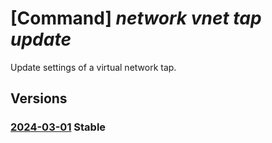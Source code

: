 # [Command] _network vnet tap update_

Update settings of a virtual network tap.

## Versions

### [2024-03-01](/Resources/mgmt-plane/L3N1YnNjcmlwdGlvbnMve30vcmVzb3VyY2Vncm91cHMve30vcHJvdmlkZXJzL21pY3Jvc29mdC5uZXR3b3JrL3ZpcnR1YWxuZXR3b3JrdGFwcy97fQ==/2024-03-01.xml) **Stable**

<!-- mgmt-plane /subscriptions/{}/resourcegroups/{}/providers/microsoft.network/virtualnetworktaps/{} 2024-03-01 -->
